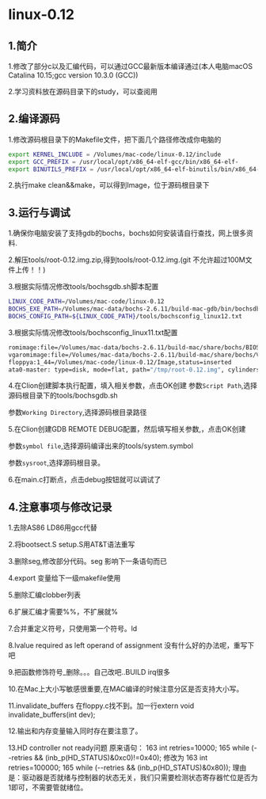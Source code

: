 # linux-0.12

##  1.简介

1.修改了部分c以及汇编代码，可以通过GCC最新版本编译通过(本人电脑macOS Catalina 10.15;gcc version 10.3.0 (GCC))

2.学习资料放在源码目录下的study，可以查阅用

##  2.编译源码

1.修改源码根目录下的Makefile文件，把下面几个路径修改成你电脑的

```bash
export KERNEL_INCLUDE = /Volumes/mac-code/linux-0.12/include
export GCC_PREFIX = /usr/local/opt/x86_64-elf-gcc/bin/x86_64-elf-
export BINUTILS_PREFIX = /usr/local/opt/x86_64-elf-binutils/bin/x86_64-elf-
```

2.执行make clean&&make，可以得到Image，位于源码根目录下

##  3.运行与调试

1.确保你电脑安装了支持gdb的bochs，bochs如何安装请自行查找，网上很多资料.

2.解压tools/root-0.12.img.zip,得到tools/root-0.12.img.(git 不允许超过100M文件上传！！)

3.根据实际情况修改tools/bochsgdb.sh脚本配置


```bash
LINUX_CODE_PATH=/Volumes/mac-code/linux-0.12
BOCHS_EXE_PATH=/Volumes/mac-data/bochs-2.6.11/build-mac-gdb/bin/bochsdbg
BOCHS_CONFIG_PATH=${LINUX_CODE_PATH}/tools/bochsconfig_linux12.txt
```
3.根据实际情况修改tools/bochsconfig_linux11.txt配置

```bash
romimage:file=/Volumes/mac-data/bochs-2.6.11/build-mac/share/bochs/BIOS-bochs-latest
vgaromimage:file=/Volumes/mac-data/bochs-2.6.11/build-mac/share/bochs/VGABIOS-lgpl-latest
floppya:1_44=/Volumes/mac-code/linux-0.12/Image,status=inserted
ata0-master: type=disk, mode=flat, path="/tmp/root-0.12.img", cylinders=410, heads=16, spt=38
```

4.在Clion创建脚本执行配置，填入相关参数，点击OK创建
参数`Script Path`,选择源码根目录下的tools/bochsgdb.sh

参数`Working Directory`,选择源码根目录路径

5.在Clion创建GDB REMOTE DEBUG配置，然后填写相关参数,，点击OK创建

参数`symbol file`,选择源码编译出来的tools/system.symbol

参数`sysroot`,选择源码根目录。

6.在main.c打断点，点击debug按钮就可以调试了


##  4.注意事项与修改记录

1.去除AS86 LD86用gcc代替

2.将bootsect.S setup.S用AT&T语法重写

3.删除seg,修改部分代码。seg 影响下一条语句而已

4.export 变量给下一级makefile使用

5.删除汇编clobber列表

6.扩展汇编才需要%%，不扩展就%

7.合并重定义符号，只使用第一个符号。ld

8.lvalue required as left operand of assignment 没有什么好的办法呢，重写下吧

9.把函数修饰符号_删除。。。自己改吧..BUILD irq很多

10.在Mac上大小写敏感很重要,在MAC编译的时候注意分区是否支持大小写。

11.invalidate_buffers 在floppy.c找不到。加一行extern void invalidate_buffers(int dev);

12.输出和内存变量输入同时存在要注意了。

13.HD controller not ready问题
原来语句：
163 int retries=10000;
165 while (--retries && (inb_p(HD_STATUS)&0xc0)!=0x40);
修改为
163 int retries=100000;
165 while (--retries && (inb_p(HD_STATUS)&0x80));
理由是：驱动器是否就绪与控制器的状态无关，我们只需要检测状态寄存器忙位是否为1即可，不需要管就绪位。